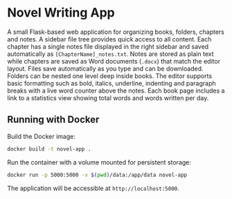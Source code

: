 # Novel Writing App

A small Flask-based web application for organizing books, folders, chapters and notes. A sidebar file tree provides quick access to all content. Each chapter has a single notes file displayed in the right sidebar and saved automatically as `[ChapterName]_notes.txt`. Notes are stored as plain text while chapters are saved as Word documents (`.docx`) that match the editor layout. Files save automatically as you type and can be downloaded. Folders can be nested one level deep inside books. The editor supports basic formatting such as bold, italics, underline, indenting and paragraph breaks with a live word counter above the notes. Each book page includes a link to a statistics view showing total words and words written per day.

## Running with Docker

Build the Docker image:

```bash
docker build -t novel-app .
```

Run the container with a volume mounted for persistent storage:

```bash
docker run -p 5000:5000 -v $(pwd)/data:/app/data novel-app
```

The application will be accessible at `http://localhost:5000`.
